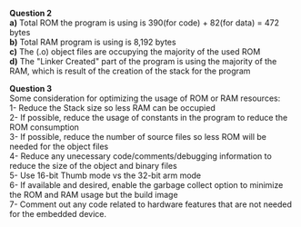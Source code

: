 **Question 2**\
**a)** Total ROM the program is using is 390(for code) + 82(for data) =  472 bytes
<br/>**b)** Total RAM program is using is 8,192 bytes
<br/>**c)** The (.o) object files are occupying the majority of the used ROM
<br/>**d)** The "Linker Created" part of the program is using the majority of the RAM, which is result of the creation of the stack for the program

**Question 3**\
Some consideration for optimizing the usage of ROM or RAM resources:\
1- Reduce the Stack size so less RAM can be occupied\
2- If possible, reduce the usage of constants in the program to reduce the ROM consumption\
3- If possible, reduce the number of source files so less ROM will be needed for the object files\
4- Reduce any unecessary code/comments/debugging information to reduce the size of the object and binary files\
5- Use 16-bit Thumb mode vs the 32-bit arm mode\
6- If available and desired, enable the garbage collect option to minimize the ROM and RAM usage but the build image\
7- Comment out any code related to hardware features that are not needed for the embedded device.
